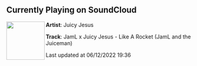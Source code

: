## Currently Playing on SoundCloud

[<img align="left" width="100" src="https://i1.sndcdn.com/artworks-GyADYxhKspG6C0yO-KC3Ckw-t500x500.jpg">](https://soundcloud.com/juicyjesus/jaml-x-juicy-jesus-like-a-rocketjaml-and-the-juiceman)

**Artist**: Juicy Jesus 

**Track**: JamL x Juicy Jesus - Like A Rocket (JamL and the Juiceman)

Last updated at 06/12/2022 19:36
